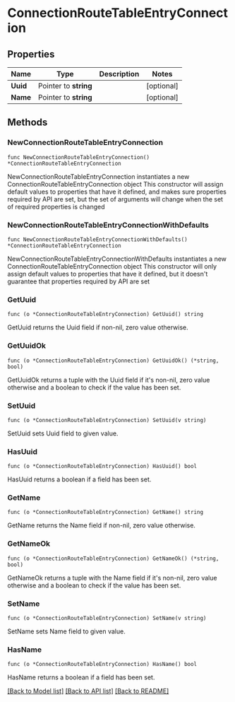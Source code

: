 # ConnectionRouteTableEntryConnection

## Properties

Name | Type | Description | Notes
------------ | ------------- | ------------- | -------------
**Uuid** | Pointer to **string** |  | [optional] 
**Name** | Pointer to **string** |  | [optional] 

## Methods

### NewConnectionRouteTableEntryConnection

`func NewConnectionRouteTableEntryConnection() *ConnectionRouteTableEntryConnection`

NewConnectionRouteTableEntryConnection instantiates a new ConnectionRouteTableEntryConnection object
This constructor will assign default values to properties that have it defined,
and makes sure properties required by API are set, but the set of arguments
will change when the set of required properties is changed

### NewConnectionRouteTableEntryConnectionWithDefaults

`func NewConnectionRouteTableEntryConnectionWithDefaults() *ConnectionRouteTableEntryConnection`

NewConnectionRouteTableEntryConnectionWithDefaults instantiates a new ConnectionRouteTableEntryConnection object
This constructor will only assign default values to properties that have it defined,
but it doesn't guarantee that properties required by API are set

### GetUuid

`func (o *ConnectionRouteTableEntryConnection) GetUuid() string`

GetUuid returns the Uuid field if non-nil, zero value otherwise.

### GetUuidOk

`func (o *ConnectionRouteTableEntryConnection) GetUuidOk() (*string, bool)`

GetUuidOk returns a tuple with the Uuid field if it's non-nil, zero value otherwise
and a boolean to check if the value has been set.

### SetUuid

`func (o *ConnectionRouteTableEntryConnection) SetUuid(v string)`

SetUuid sets Uuid field to given value.

### HasUuid

`func (o *ConnectionRouteTableEntryConnection) HasUuid() bool`

HasUuid returns a boolean if a field has been set.

### GetName

`func (o *ConnectionRouteTableEntryConnection) GetName() string`

GetName returns the Name field if non-nil, zero value otherwise.

### GetNameOk

`func (o *ConnectionRouteTableEntryConnection) GetNameOk() (*string, bool)`

GetNameOk returns a tuple with the Name field if it's non-nil, zero value otherwise
and a boolean to check if the value has been set.

### SetName

`func (o *ConnectionRouteTableEntryConnection) SetName(v string)`

SetName sets Name field to given value.

### HasName

`func (o *ConnectionRouteTableEntryConnection) HasName() bool`

HasName returns a boolean if a field has been set.


[[Back to Model list]](../README.md#documentation-for-models) [[Back to API list]](../README.md#documentation-for-api-endpoints) [[Back to README]](../README.md)


